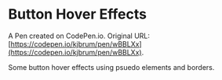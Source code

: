 # Button Hover Effects

A Pen created on CodePen.io. Original URL: [https://codepen.io/kjbrum/pen/wBBLXx](https://codepen.io/kjbrum/pen/wBBLXx).

Some button hover effects using psuedo elements and borders.
